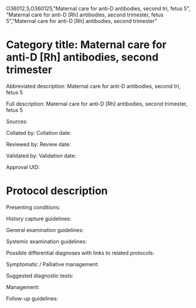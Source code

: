 O36012,5,O360125,"Maternal care for anti-D antibodies, second tri, fetus 5", "Maternal care for anti-D [Rh] antibodies, second trimester, fetus 5","Maternal care for anti-D [Rh] antibodies, second trimester"
# Category title: Maternal care for anti-D [Rh] antibodies, second trimester

Abbreviated description: Maternal care for anti-D antibodies, second tri, fetus 5

Full description: Maternal care for anti-D [Rh] antibodies, second trimester, fetus 5

Sources:

Collated by:
Collation date:

Reviewed by:
Review date:

Validated by:
Validation date:

Approval UID:

# Protocol description

Presenting conditions:

History capture guidelines:

General examination guidelines:

Systemic examination guidelines:

Possible differential diagnoses with links to related protocols:

Symptomatic / Palliative management:

Suggested diagnostic tests:

Management:

Follow-up guidelines:
